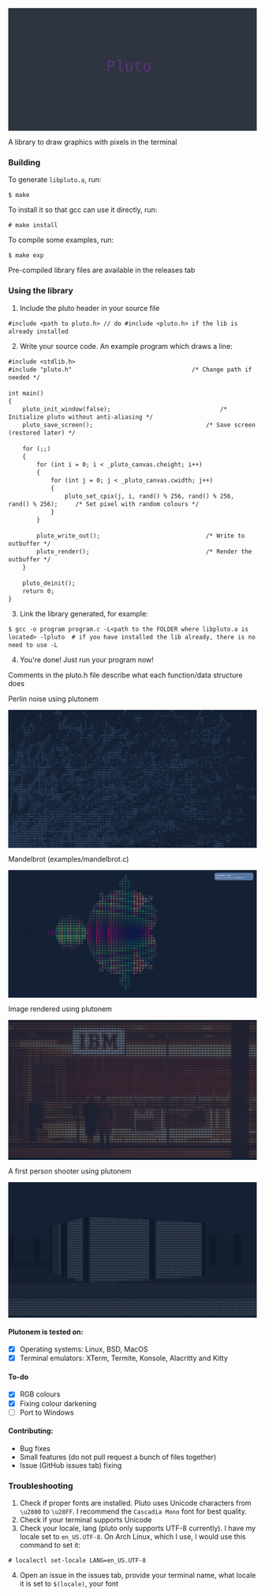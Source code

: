 <img src="screenshots/pluto.png" align="center">

<p> A library to draw graphics with pixels in the terminal </p>

### Building
To generate `libpluto.a`, run:
```
$ make
```
To install it so that gcc can use it directly, run:
```
# make install
```
To compile some examples, run:
```
$ make exp
```
Pre-compiled library files are available in the releases tab

### Using the library

1. Include the pluto header in your source file
```
#include <path to pluto.h> // do #include <pluto.h> if the lib is already installed
```

2. Write your source code. An example program which draws a line:
```
#include <stdlib.h>
#include "pluto.h"									/* Change path if needed */

int main()
{
    pluto_init_window(false);								/* Initialize pluto without anti-aliasing */
    pluto_save_screen();								/* Save screen (restored later) */

    for (;;)
    {
    	for (int i = 0; i < _pluto_canvas.cheight; i++)
    	{
	    	for (int j = 0; j < _pluto_canvas.cwidth; j++)
	    	{
	    		pluto_set_cpix(j, i, rand() % 256, rand() % 256, rand() % 256);		/* Set pixel with random colours */
	    	}
    	}

		pluto_write_out();								/* Write to outbuffer */
		pluto_render();									/* Render the outbuffer */
    }

    pluto_deinit();
    return 0;
}
```

3. Link the library generated, for example:
```
$ gcc -o program program.c -L<path to the FOLDER where libpluto.a is located> -lpluto  # if you have installed the lib already, there is no need to use -L
```

4. You're done! Just run your program now!

Comments in the pluto.h file describe what each function/data structure does

<p>Perlin noise using plutonem</p>
<img src="screenshots/perlin_noise.png" align="center">
<br>
<p>Mandelbrot (examples/mandelbrot.c)</p>
<img src="screenshots/mandelbrot.png" align="center">
<br>
<p>Image rendered using plutonem</p>
<img src="screenshots/image_viewer.png" align="center">
<br>
<p>A first person shooter using plutonem</p>
<img src="screenshots/fps.png" align="center">

#### Plutonem is tested on:
- [x] Operating systems: Linux, BSD, MacOS
- [x] Terminal emulators: XTerm, Termite, Konsole, Alacritty and Kitty

#### To-do
- [x] RGB colours
- [x] Fixing colour darkening
- [ ] Port to Windows

#### Contributing:
- Bug fixes
- Small features (do not pull request a bunch of files together)
- Issue (GitHub issues tab) fixing

### Troubleshooting

1. Check if proper fonts are installed. Pluto uses Unicode characters from `\u2800` to `\u28FF`. I recommend the `Cascadia Mono` font for best quality.
2. Check if your terminal supports Unicode
3. Check your locale, lang (pluto only supports UTF-8 currently). I have my locale set to `en_US.UTF-8`. On Arch Linux, which I use, I would use this command to set it:
```
# localectl set-locale LANG=en_US.UTF-8
```
4. Open an issue in the issues tab, provide your terminal name, what locale it is set to `$(locale)`, your font
